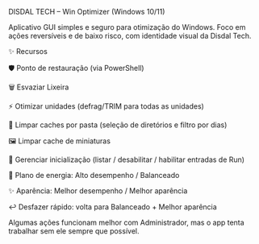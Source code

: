 DISDAL TECH – Win Optimizer (Windows 10/11)

Aplicativo GUI simples e seguro para otimização do Windows.
Foco em ações reversíveis e de baixo risco, com identidade visual da Disdal Tech.

✨ Recursos

🛡️ Ponto de restauração (via PowerShell)

🗑️ Esvaziar Lixeira

⚡ Otimizar unidades (defrag/TRIM para todas as unidades)

🧹 Limpar caches por pasta (seleção de diretórios e filtro por dias)

🖼️ Limpar cache de miniaturas

🔧 Gerenciar inicialização (listar / desabilitar / habilitar entradas de Run)

🚀 Plano de energia: Alto desempenho / Balanceado

✨ Aparência: Melhor desempenho / Melhor aparência

↩️ Desfazer rápido: volta para Balanceado + Melhor aparência

Algumas ações funcionam melhor com Administrador, mas o app tenta trabalhar sem ele sempre que possível.
